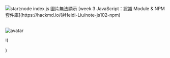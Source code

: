 <img src="https://imgur.com/fvF1YuH" alt="start:node index.js 圖片無法顯示" title="start: node index.js">
[week 3 JavaScript：認識 Module & NPM 套件庫](https://hackmd.io/@Heidi-Liu/note-js102-npm)<br>
<br>

![avatar](https://imgur.com/fvF1YuH)

!(<blockquote class="imgur-embed-pub" lang="en" data-id="fvF1YuH" data-context="false" ><a href="//imgur.com/fvF1YuH"></a></blockquote><script async src="//s.imgur.com/min/embed.js" charset="utf-8"></script>)
